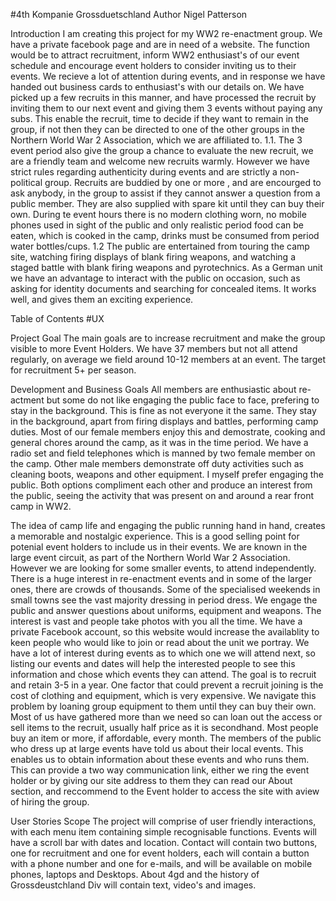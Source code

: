 
#4th Kompanie Grossduetschland
Author Nigel Patterson

Introduction
I am creating this project for my WW2 re-enactment group. We have a private facebook page and are in need of a website. The function would be to attract recruitment, inform WW2 enthusiast's of our event schedule and encourage event holders to consider inviting us to their events. We recieve a lot of attention during events, and in response we have handed out business cards to enthusiast's with our details on. We have picked up a few recruits in this manner, and have processed the recruit by inviting them to our next event and giving them 3 events without paying any subs. This enable the recruit, time to decide if they want to remain in the group, if not then they can be directed to one of the other groups in the Northern World War 2 Association, which we are affiliated to. 1.1. The 3 event period also give the group a chance to evaluate the new recruit, we are a friendly team and welcome new recruits warmly. However we have strict rules regarding authenticity during events and are strictly a non-political group. Recruits are buddied by one or more , and are encourged to ask anybody, in the group to assist if they cannot answer a question from a public member. They are also supplied with spare kit until they can buy their own. During te event hours there is no modern clothing worn, no mobile phones used in sight of the public and only realistic period food can be eaten, which is cooked in the camp, drinks must be consumed from period water bottles/cups. 1.2 The public are entertained from touring the camp site, watching firing displays of blank firing weapons, and watching a staged battle with blank firing weapons and pyrotechnics. As a German unit we have an advantage to interact with the public on occasion, such as asking for identity documents and searching for concealed items. It works well, and gives them an exciting experience.

Table of Contents
#UX

Project Goal
The main goals are to increase recruitment and make the group visible to more Event Holders. We have 37 members but not all attend regularly, on average we field around 10-12 members at an event. The target for recruitment 5+ per season.

Development and Business Goals
All members are enthusiastic about re-actment but some do not like engaging the public face to face, prefering to stay in the background. This is fine as not everyone it the same. They stay in the background, apart from firing displays and battles, performing camp duties. Most of our female members enjoy this and demostrate, cooking and general chores around the camp, as it was in the time period. We have a radio set and field telephones which is manned by two female member on the camp. Other male members demonstrate off duty activities such as cleaning boots, weapons and other equipment. I myself prefer engaging the public. Both options compliment each other and produce an interest from the public, seeing the activity that was present on and around a rear front camp in WW2.

The idea of camp life and engaging the public running hand in hand, creates a memorable and nostalgic experience. This is a good selling point for potenial event holders to include us in their events. We are known in the large event circuit, as part of the Northern World War 2 Association. However we are looking for some smaller events, to attend independently. There is a huge interest in re-enactment events and in some of the larger ones, there are crowds of thousands. Some of the specialised weekends in small towns see the vast majority dressing in period dress. We engage the public and answer questions about uniforms, equipment and weapons. The interest is vast and people take photos with you all the time. We have a private Facebook account, so this website would increase the availablity to keen people who would like to join or read about the unit we portray. We have a lot of interest during events as to which one we will attend next, so listing our events and dates will help the interested people to see this information and chose which events they can attend. The goal is to recruit and retain 3-5 in a year. One factor that could prevent a recruit joining is the cost of clothing and equipment, which is very expensive. We navigate this problem by loaning group equipment to them until they can buy their own. Most of us have gathered more than we need so can loan out the access or sell items to the recruit, usually half price as it is secondhand. Most people buy an item or more, if affordable, every month. The members of the public who dress up at large events have told us about their local events. This enables us to obtain information about these events and who runs them. This can provide a two way communication link, either we ring the event holder or by giving our site address to them they can read our About section, and reccommend to the Event holder to access the site with aview of hiring the group.

User Stories
Scope
The project will comprise of user friendly interactions, with each menu item containing simple recognisable functions. Events will have a scroll bar with dates and location. Contact will contain two buttons, one for recruitment and one for event holders, each will contain a button with a phone number and one for e-mails, and will be available on mobile phones, laptops and Desktops. About 4gd and the history of Grossdeustchland Div will contain text, video's and images.